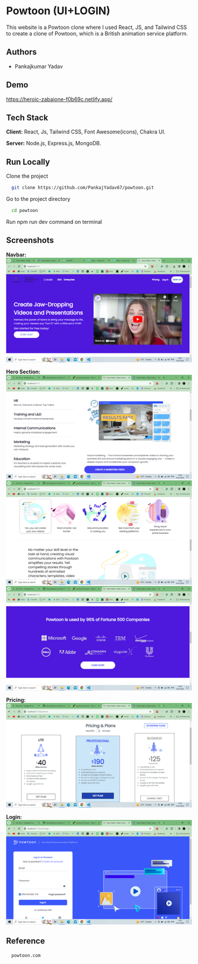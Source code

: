 # Powtoon (UI+LOGIN) 

This website is a Powtoon clone where I used React, JS, and Tailwind CSS to create a clone of Powtoon, which is a British animation service platform.

## Authors

- Pankajkumar Yadav

## Demo

https://heroic-zabaione-f0b69c.netlify.app/



## Tech Stack

**Client:** React, Js, Tailwind CSS, Font Awesome(icons), Chakra UI.


**Server:** Node.js, Express.js, MongoDB.

## Run Locally

Clone the project

```bash
  git clone https://github.com/PankajYadav67/powtoon.git
```

Go to the project directory

```bash
  cd powtoon
```
Run npm run dev command on terminal


## Screenshots

**Navbar:**
![App Screenshot](/cilent/public/ss/Screenshot%20(216).png)











**Hero Section:**
![App Screenshot](/cilent/public/ss/Screenshot%20(213).png)
![App Screenshot](/cilent/public/ss/Screenshot%20(211).png)
![App Screenshot](/cilent/public/ss/Screenshot%20(212).png)







**Pricing:**
![App Screenshot](/cilent/public/ss/Screenshot%20(215).png)




**Login:**
![App Screenshot](/cilent/public/ss/Screenshot%20(214).png)


## Reference    


```bash
  powtoon.com
```